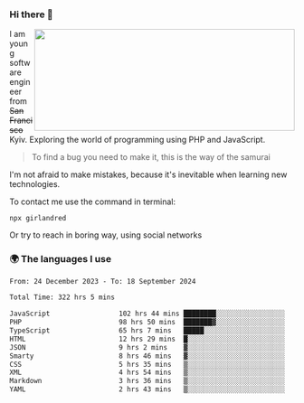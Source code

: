 ### Hi there 👋  

<img align='right' src="https://github-readme-stats.vercel.app/api?username=girlandred&count_private=true&show_icons=true&include_all_commits=true&hide_rank=true&hide_title=true&theme=buefy&card_width=300" width=460 height=180>


I am young software engineer from ~~San Francisco~~ Kyiv. Exploring the world of programming using PHP and JavaScript.


> To find a bug you need to make it, this is the way of the samurai



I'm not afraid to make mistakes, because it's inevitable when learning new technologies.

To contact me use the command in terminal:

```
npx girlandred
```

Or try to reach in boring way, using social networks


### 🌍 The languages I use

<!--START_SECTION:waka-->

```txt
From: 24 December 2023 - To: 18 September 2024

Total Time: 322 hrs 5 mins

JavaScript                 102 hrs 44 mins ████████░░░░░░░░░░░░░░░░░   31.90 %
PHP                        98 hrs 50 mins  ███████▓░░░░░░░░░░░░░░░░░   30.68 %
TypeScript                 65 hrs 7 mins   █████░░░░░░░░░░░░░░░░░░░░   20.22 %
HTML                       12 hrs 29 mins  █░░░░░░░░░░░░░░░░░░░░░░░░   03.88 %
JSON                       9 hrs 2 mins    ▓░░░░░░░░░░░░░░░░░░░░░░░░   02.81 %
Smarty                     8 hrs 46 mins   ▓░░░░░░░░░░░░░░░░░░░░░░░░   02.72 %
CSS                        5 hrs 35 mins   ▒░░░░░░░░░░░░░░░░░░░░░░░░   01.74 %
XML                        4 hrs 54 mins   ▒░░░░░░░░░░░░░░░░░░░░░░░░   01.53 %
Markdown                   3 hrs 36 mins   ▒░░░░░░░░░░░░░░░░░░░░░░░░   01.12 %
YAML                       2 hrs 43 mins   ▒░░░░░░░░░░░░░░░░░░░░░░░░   00.85 %
```

<!--END_SECTION:waka-->
